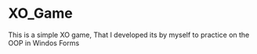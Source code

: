 # XO_Game
This is a simple XO game, That I developed its by myself to practice on the OOP in Windos Forms
